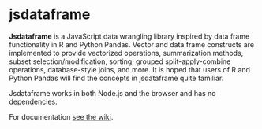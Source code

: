 # **jsdataframe**

**Jsdataframe** is a JavaScript data wrangling library inspired by
data frame functionality in R and Python Pandas.  Vector and data frame
constructs are implemented to provide vectorized operations, summarization
methods, subset selection/modification, sorting, grouped
split-apply-combine operations, database-style joins, and more.
It is hoped that users of R and Python Pandas will find the concepts
in jsdataframe quite familiar.

Jsdataframe works in both Node.js and the browser and has no dependencies.

For documentation [see the wiki](https://github.com/osdat/jsdataframe/wiki).
